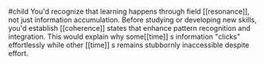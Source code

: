 #child 
You'd recognize that learning happens through field [[resonance]], not just information accumulation. Before studying or developing new skills, you'd establish [[coherence]] states that enhance pattern recognition and integration. This would explain why some[[time]] s information "clicks" effortlessly while other [[time]] s remains stubbornly inaccessible despite effort.